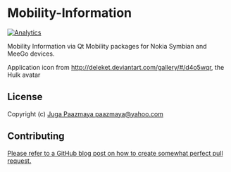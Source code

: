 # Mobility-Information

[![Analytics](https://ga-beacon.appspot.com/UA-2643697-15/Mobility-Information/index?flat)](https://github.com/igrigorik/ga-beacon)


Mobility Information via Qt Mobility packages for Nokia Symbian and MeeGo devices.


Application icon from http://deleket.deviantart.com/gallery/#/d4o5wqr, the Hulk avatar

## License

Copyright (c) [Juga Paazmaya <paazmaya@yahoo.com>](http://paazmaya.fi)

## Contributing

[Please refer to a GitHub blog post on how to create somewhat perfect pull request.](https://github.com/blog/1943-how-to-write-the-perfect-pull-request "How to write the perfect pull request")
